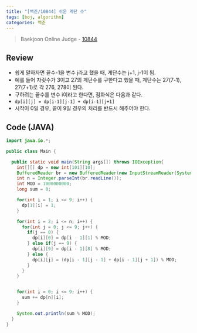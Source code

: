 ```yaml
---
title: "[백준/10844] 쉬운 계단 수"
tags: [boj, algorithm]
categories: 백준
---
```


> Baekjoon Online Judge - [10844](https://www.acmicpc.net/problem/10844)

## Review

- 쉽게 말하자면 끝수-1을 변수 j라고 했을 때, 계단수는 j+1, j-1이 됨.
- 예를 들어 자릿수가 3이고 27의 계단수를 구한다고 했을 때, 계단수는 27(7-1), 27(7+1)로 각 276, 278이 된다.
- 구하려는 끝수를 변수 i이라고 한다면, 점화식은 다음과 같다.
- `dp[i][j] = dp[i-1][j-1] + dp[i-1][j+1]`
- 시작이 0일 경우, 끝이 9일 경우의 처리를 반드시 해주어야 한다.

## Code (JAVA)

```java
import java.io.*;

public class Main {

  public static void main(String args[]) throws IOException{
    int[][] dp = new int[101][10];
    BufferedReader br = new BufferedReader(new InputStreamReader(System.in));
    int n = Integer.parseInt(br.readLine());
    int MOD = 1000000000;
    long sum = 0;

    for(int i = 1; i <= 9; i++) {
      dp[1][i] = 1;
    }

    for(int i = 2; i <= n; i++) {
      for(int j = 0; j <= 9; j++) {
        if(j == 0) {
          dp[i][0] = dp[i - 1][1] % MOD;
        } else if(j == 9) {
          dp[i][9] = dp[i - 1][8] % MOD;
        } else {
          dp[i][j] = (dp[i - 1][j - 1] + dp[i - 1][j + 1]) % MOD;
        }
      }
    }


    for(int i = 0; i <= 9; i++) {
      sum += dp[n][i];
    }

    System.out.println(sum % MOD);
  }
}
```
